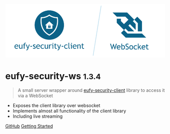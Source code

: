 ![logo](_media/eufy-security-ws.png)

# eufy-security-ws <small>1.3.4</small>

> A small server wrapper around [eufy-security-client](https://github.com/bropat/eufy-security-client) library to access it via a WebSocket

- Exposes the client library over websocket
- Implements almost all functionality of the client library
- Including live streaming

[GitHub](https://github.com/bropat/eufy-security-ws/)
[Getting Started](#eufy-security-ws)